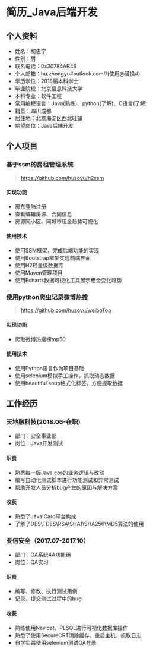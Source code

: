# 简历_Java后端开发
## 个人资料  
- 姓名：胡忠宇 
- 性别：男 
- 联系电话：0x‭30784AB46‬
- 个人邮箱：hu.zhongyu#outlook.com//(使用@替换#)
- 学历学位：2018届本科学士
- 毕业院校：北京信息科技大学
- 本科专业：软件工程
- 常用编程语言：Java(熟练)、python(了解)、C语言(了解)
- 籍贯：四川成都
- 居住地：北京海淀区西北旺镇
- 期望岗位：Java后端开发 
## 个人项目 
### 基于ssm的房租管理系统  
>https://github.com/huzoyu/h2ssm 
#### 实现功能 
- 房东登陆注册 
- 查看编辑房源、合同信息
- 房源同小区、同城市租金趋势可视化 
#### 使用技术  
- 使用SSM框架，完成后端功能的实现 
- 使用Bootstrap框架实现前端界面
- 使用H2轻量级数据库
- 使用Maven管理项目 
- 使用Echarts数据可视化工具展示租金变化趋势 
### 使用python爬虫记录微博热搜  
>https://github.com/huzoyu/weiboTop 
#### 实现功能 
- 爬取微博热搜榜top50 
#### 使用技术  
- 使用Python语言作为项目基础
- 使用selenium模拟手工操作，抓取动态数据
- 使用beautiful soup格式化标签，方便提取数据 
## 工作经历 
### 天地融科技(2018.06-在职)  
- 部门：安全事业部 
- 岗位：Java开发测试
#### 职责  
- 熟悉每一版Java cos的业务逻辑与改动
- 编写自动化测试脚本进行功能测试和异常测试
- 帮助开发人员分析bug产生的原因与解决方案 
#### 收获 
- 熟悉了Java Card平台构成 
- 了解了DES\TDES\RSA\SHA1\SHA256\MD5算法的使用
### 亚信安全（2017.07-2017.10） 
 - 部门：OA系统4A功能组 
 - 岗位：QA实习 
#### 职责  
 - 编写、修改、执行测试用例 
 - 记录、提交测试过程中的bug 
#### 收获  
- 熟练使用Navicat、PLSQL进行可视化数据库操作 
- 熟悉了使用SecureCRT清除缓存、重启主机、抓取日志
- 自学实践使用selenium测试OA登录 

